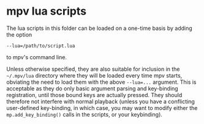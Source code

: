mpv lua scripts
===============

The lua scripts in this folder can be loaded on a one-time basis by
adding the option

    --lua=/path/to/script.lua

to mpv's command line.

Unless otherwise specified, they are also suitable for inclusion in
the `~/.mpv/lua` directory where they will be loaded every time mpv
starts, obviating the need to load them with the above `--lua=...`
argument. This is acceptable as they do only basic argument parsing
and key-binding registration, until those bound keys are actually
pressed.  They should therefore not interfere with normal playback
(unless you have a conflicting user-defined key-binding, in which
case, you may want to modify either the `mp.add_key_binding()` calls
in the scripts, or your keybinding).
